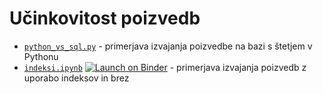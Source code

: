 # Učinkovitost poizvedb

* [`python_vs_sql.py`](python_vs_sql.py) - primerjava izvajanja poizvedbe na bazi s štetjem v Pythonu
* [`indeksi.ipynb`](indeksi.ipynb) [![Launch on Binder](http://mybinder.org/badge.svg)](http://mybinder.org/v2/gh/matijapretnar/podatkovne-baze-1/master?filepath=09-ucinkovitost/indeksi.ipynb) - primerjava izvajanja poizvedb z uporabo indeksov in brez
